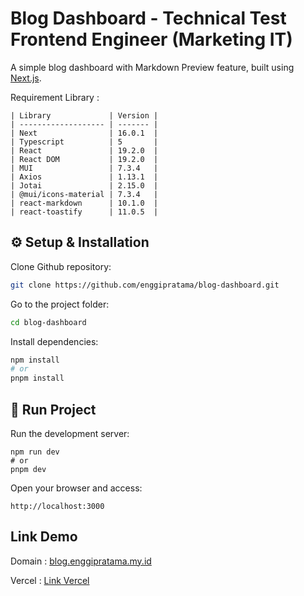 # Blog Dashboard - Technical Test Frontend Engineer (Marketing IT)
A simple blog dashboard with Markdown Preview feature, built using [Next.js](https://nextjs.org).

Requirement Library :
```
| Library             | Version |
| ------------------- | ------- |
| Next                | 16.0.1  |
| Typescript          | 5       |
| React               | 19.2.0  |
| React DOM           | 19.2.0  |
| MUI                 | 7.3.4   |
| Axios               | 1.13.1  |
| Jotai               | 2.15.0  |
| @mui/icons-material | 7.3.4   |
| react-markdown      | 10.1.0  |
| react-toastify      | 11.0.5  |

```
## ⚙️ Setup & Installation
Clone Github repository:
```bash
git clone https://github.com/enggipratama/blog-dashboard.git
```
Go to the project folder:
```bash
cd blog-dashboard
```
Install dependencies:
```bash
npm install
# or
pnpm install
```

## 🚀 Run Project
Run the development server:
```
npm run dev
# or
pnpm dev
```
Open your browser and access:
```
http://localhost:3000
```
## Link Demo

Domain : [blog.enggipratama.my.id](blog.enggipratama.my.id)

Vercel : [Link Vercel](blog-dashboard-nine-sandy.vercel.app)
